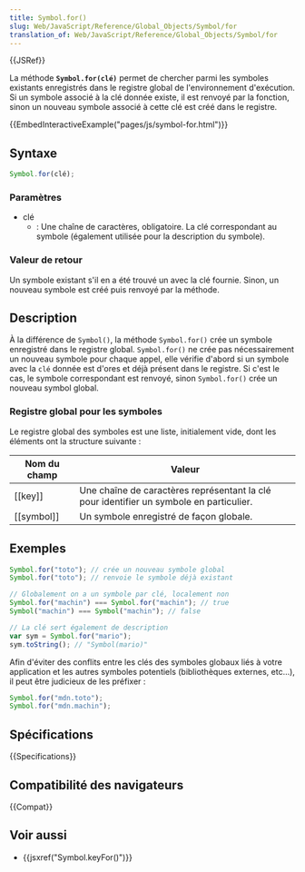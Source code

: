 ```yaml
---
title: Symbol.for()
slug: Web/JavaScript/Reference/Global_Objects/Symbol/for
translation_of: Web/JavaScript/Reference/Global_Objects/Symbol/for
---
```


{{JSRef}}

La méthode **`Symbol.for(clé)`** permet de chercher parmi les symboles existants enregistrés dans le registre global de l'environnement d'exécution. Si un symbole associé à la clé donnée existe, il est renvoyé par la fonction, sinon un nouveau symbole associé à cette clé est créé dans le registre.

{{EmbedInteractiveExample("pages/js/symbol-for.html")}}

## Syntaxe

```js
Symbol.for(clé);
```

### Paramètres

- clé
  - : Une chaîne de caractères, obligatoire. La clé correspondant au symbole (également utilisée pour la description du symbole).

### Valeur de retour

Un symbole existant s'il en a été trouvé un avec la clé fournie. Sinon, un nouveau symbole est créé puis renvoyé par la méthode.

## Description

À la différence de `Symbol()`, la méthode `Symbol.for()` crée un symbole enregistré dans le registre global. `Symbol.for()` ne crée pas nécessairement un nouveau symbole pour chaque appel, elle vérifie d'abord si un symbole avec la `clé` donnée est d'ores et déjà présent dans le registre. Si c'est le cas, le symbole correspondant est renvoyé, sinon `Symbol.for()` crée un nouveau symbol global.

### Registre global pour les symboles

Le registre global des symboles est une liste, initialement vide, dont les éléments ont la structure suivante :

| Nom du champ | Valeur                                                                                  |
| ------------ | --------------------------------------------------------------------------------------- |
| [[key]]      | Une chaîne de caractères représentant la clé pour identifier un symbole en particulier. |
| [[symbol]]   | Un symbole enregistré de façon globale.                                                 |

## Exemples

```js
Symbol.for("toto"); // crée un nouveau symbole global
Symbol.for("toto"); // renvoie le symbole déjà existant

// Globalement on a un symbole par clé, localement non
Symbol.for("machin") === Symbol.for("machin"); // true
Symbol("machin") === Symbol("machin"); // false

// La clé sert également de description
var sym = Symbol.for("mario");
sym.toString(); // "Symbol(mario)"
```

Afin d'éviter des conflits entre les clés des symboles globaux liés à votre application et les autres symboles potentiels (bibliothèques externes, etc...), il peut être judicieux de les préfixer :

```js
Symbol.for("mdn.toto");
Symbol.for("mdn.machin");
```

## Spécifications

{{Specifications}}

## Compatibilité des navigateurs

{{Compat}}

## Voir aussi

- {{jsxref("Symbol.keyFor()")}}
